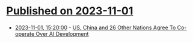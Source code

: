 # [Published on 2023-11-01](index.md)

* [2023-11-01, 15:20:00](https://tech.slashdot.org/story/23/11/01/150231/us-china-and-26-other-nations-agree-to-co-operate-over-ai-development?utm_source=rss1.0mainlinkanon&utm_medium=feed) - [US, China and 26 Other Nations Agree To Co-operate Over AI Development](https://tech.slashdot.org/story/23/11/01/150231/us-china-and-26-other-nations-agree-to-co-operate-over-ai-development?utm_source=rss1.0mainlinkanon&utm_medium=feed)
